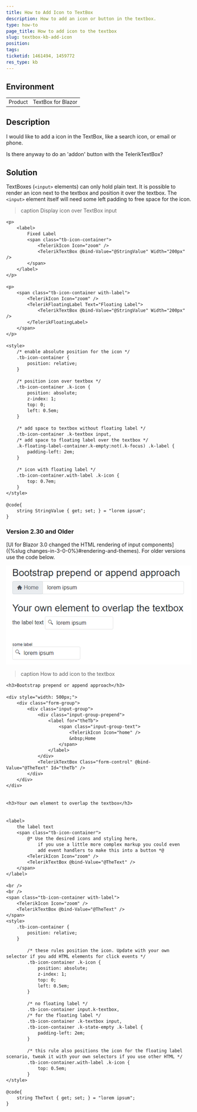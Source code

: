 ```yaml
---
title: How to Add Icon to TextBox
description: How to add an icon or button in the textbox.
type: how-to
page_title: How to add icon to the textbox
slug: textbox-kb-add-icon
position: 
tags: 
ticketid: 1461494, 1459772
res_type: kb
---
```


## Environment
<table>
	<tbody>
		<tr>
			<td>Product</td>
			<td>TextBox for Blazor</td>
		</tr>
	</tbody>
</table>


## Description

I would like to add a icon in the TextBox, like a search icon, or email or phone. 

Is there anyway to do an 'addon' button with the TelerikTextBox?

## Solution

TextBoxes (`<input>` elements) can only hold plain text. It is possible to render an icon next to the textbox and position it over the textbox. The `<input>` element itself will need some left padding to free space for the icon.

>caption Display icon over TextBox input

````CSHTML
<p>
    <label>
        Fixed Label
        <span class="tb-icon-container">
            <TelerikIcon Icon="zoom" />
            <TelerikTextBox @bind-Value="@StringValue" Width="200px" />
        </span>
    </label>
</p>

<p>
    <span class="tb-icon-container with-label">
        <TelerikIcon Icon="zoom" />
        <TelerikFloatingLabel Text="Floating Label">
            <TelerikTextBox @bind-Value="@StringValue" Width="200px" />
        </TelerikFloatingLabel>
    </span>
</p>

<style>
    /* enable absolute position for the icon */
    .tb-icon-container {
        position: relative;
    }

    /* position icon over textbox */
    .tb-icon-container .k-icon {
        position: absolute;
        z-index: 1;
        top: 0;
        left: 0.5em;
    }

    /* add space to textbox without floating label */
    .tb-icon-container .k-textbox input,
    /* add space to floating label over the textbox */
    .k-floating-label-container.k-empty:not(.k-focus) .k-label {
        padding-left: 2em;
    }

    /* icon with floating label */
    .tb-icon-container.with-label .k-icon {
        top: 0.7em;
    }
</style>

@code{
    string StringValue { get; set; } = "lorem ipsum";
}
````

### Version 2.30 and Older

[UI for Blazor 3.0 changed the HTML rendering of input components]({%slug changes-in-3-0-0%}#rendering-and-themes). For older versions use the code below.

![add icon to the textbox - result](images/textbox-icon-example.png)

>caption How to add icon to the textbox

````CSHTML
<h3>Bootstrap prepend or append approach</h3>

<div style="width: 500px;">
    <div class="form-group">
        <div class="input-group">
            <div class="input-group-prepend">
                <label for="theTb">
                    <span class="input-group-text">
                        <TelerikIcon Icon="home" />
                        &nbsp;Home
                    </span>
                </label>
            </div>
            <TelerikTextBox Class="form-control" @bind-Value="@TheText" Id="theTb" />
        </div>
    </div>
</div>


<h3>Your own element to overlap the textbox</h3>


<label>
    the label text
    <span class="tb-icon-container">
        @* Use the desired icons and styling here, 
            if you use a little more complex markup you could even 
            add event handlers to make this into a button *@
        <TelerikIcon Icon="zoom" />
        <TelerikTextBox @bind-Value="@TheText" />
    </span>
</label>

<br />
<br />
<span class="tb-icon-container with-label">
    <TelerikIcon Icon="zoom" />
    <TelerikTextBox @bind-Value="@TheText" />
</span>
<style>
    .tb-icon-container {
        position: relative;
    }

        /* these rules position the icon. Update with your own selector if you add HTML elements for click events */
        .tb-icon-container .k-icon {
            position: absolute;
            z-index: 1;
            top: 0;
            left: 0.5em;
        }

        /* no floating label */
        .tb-icon-container input.k-textbox,
        /* for the floating label */
        .tb-icon-container .k-textbox input,
        .tb-icon-container .k-state-empty .k-label {
            padding-left: 2em;
        }

        /* this rule also positions the icon for the floating label scenario, tweak it with your own selectors if you use other HTML */
        .tb-icon-container.with-label .k-icon {
            top: 0.5em;
        }
</style>

@code{
    string TheText { get; set; } = "lorem ipsum";
}
````
